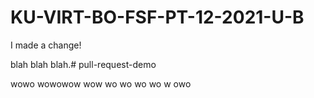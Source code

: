 # KU-VIRT-BO-FSF-PT-12-2021-U-B

I made a change!

blah blah blah.# pull-request-demo


wowo wowowow wow wo wo wo wo w owo
